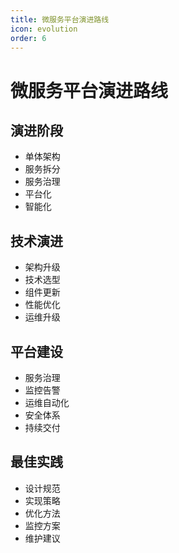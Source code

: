 ```yaml
---
title: 微服务平台演进路线
icon: evolution
order: 6
---
```


# 微服务平台演进路线

## 演进阶段
- 单体架构
- 服务拆分
- 服务治理
- 平台化
- 智能化

## 技术演进
- 架构升级
- 技术选型
- 组件更新
- 性能优化
- 运维升级

## 平台建设
- 服务治理
- 监控告警
- 运维自动化
- 安全体系
- 持续交付

## 最佳实践
- 设计规范
- 实现策略
- 优化方法
- 监控方案
- 维护建议
